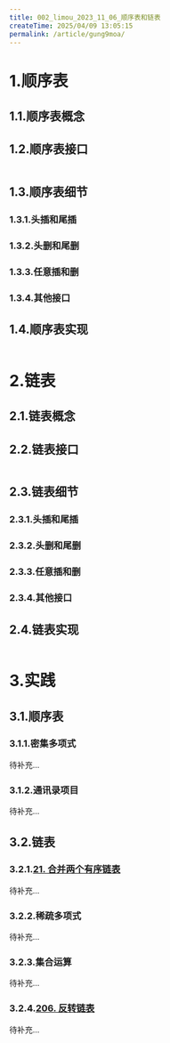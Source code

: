 ```yaml
---
title: 002_limou_2023_11_06_顺序表和链表
createTime: 2025/04/09 13:05:15
permalink: /article/gung9moa/
---
```

# 1.顺序表

## 1.1.顺序表概念



## 1.2.顺序表接口

```cpp

```

## 1.3.顺序表细节

### 1.3.1.头插和尾插

### 1.3.2.头删和尾删

### 1.3.3.任意插和删

### 1.3.4.其他接口

## 1.4.顺序表实现

```cpp

```

# 2.链表

## 2.1.链表概念

## 2.2.链表接口

```cpp

```

## 2.3.链表细节

### 2.3.1.头插和尾插

### 2.3.2.头删和尾删

### 2.3.3.任意插和删

### 2.3.4.其他接口

## 2.4.链表实现

```cpp

```

# 3.实践

## 3.1.顺序表

### 3.1.1.密集多项式

待补充...

### 3.1.2.通讯录项目

待补充...

## 3.2.链表

### 3.2.1.[21. 合并两个有序链表](https://leetcode.cn/problems/merge-two-sorted-lists/)

待补充...

### 3.2.2.稀疏多项式

待补充...

### 3.2.3.集合运算

待补充...

### 3.2.4.[206. 反转链表](https://leetcode.cn/problems/reverse-linked-list/)

待补充...
